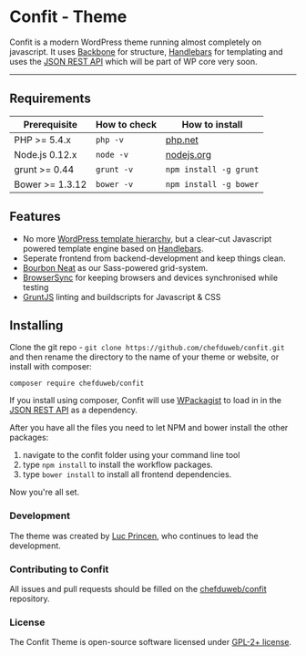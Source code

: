 Confit - Theme
===========================

Confit is a modern WordPress theme running almost completely on javascript. It uses [Backbone](http://backbonejs.org/) for structure, [Handlebars](http://handlebarsjs.com/) for templating and uses the [JSON REST API](https://wordpress.org/plugins/json-rest-api/) which will be part of WP core very soon.


---

## Requirements

| Prerequisite    | How to check | How to install
| --------------- | ------------ | ------------- |
| PHP >= 5.4.x    | `php -v`     | [php.net](http://php.net/manual/en/install.php) |
| Node.js 0.12.x  | `node -v`    | [nodejs.org](http://nodejs.org/) |
| grunt >= 0.44   | `grunt -v`   | `npm install -g grunt` |
| Bower >= 1.3.12 | `bower -v`   | `npm install -g bower` |


## Features

* No more [WordPress template hierarchy](https://codex.wordpress.org/Template_Hierarchy), but a clear-cut Javascript powered template engine based on [Handlebars](http://handlebarsjs.com/).
* Seperate frontend from backend-development and keep things clean.
* [Bourbon Neat](http://neat.bourbon.io/) as our Sass-powered grid-system.
* [BrowserSync](http://www.browsersync.io/) for keeping browsers and devices synchronised while testing
* [GruntJS](http://gruntjs.com/) linting and buildscripts for Javascript & CSS


## Installing

Clone the git repo - `git clone https://github.com/chefduweb/confit.git` and then rename the directory to the name of your theme or website, or install with composer:

`composer require chefduweb/confit`

If you install using composer, Confit will use [WPackagist](http://wpackagist.org/) to load in in the [JSON REST API](https://wordpress.org/plugins/json-rest-api/) as a dependency.

After you have all the files you need to let NPM and bower install the other packages:

1. navigate to the confit folder using your command line tool
2. type `npm install` to install the workflow packages.
3. type `bower install` to install all frontend dependencies.

Now you're all set.


### Development

The theme was created by [Luc Princen](http://www.chefduweb.nl), who continues to lead the development.

### Contributing to Confit

All issues and pull requests should be filled on the [chefduweb/confit](https://github.com/chefduweb/confit/issues) repository.

### License

The Confit Theme is open-source software licensed under [GPL-2+ license](http://www.gnu.org/licenses/gpl-2.0.html).